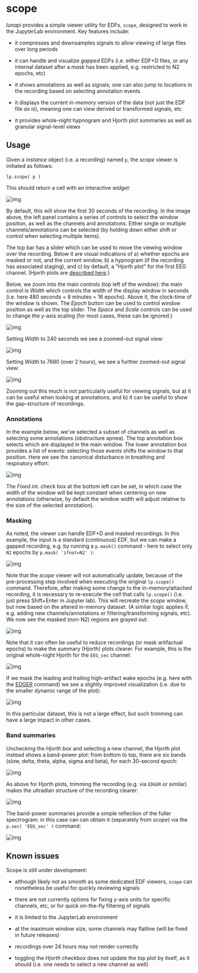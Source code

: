 # scope

_lunapi_ provides a simple viewer utility for EDFs, `scope`, designed to work
in the JupyterLab environment.  Key features include:

 - it compresses and downsamples signals to allow viewing of large
   files over long periods

 - it can handle and visualize _gapped_ EDFs (i.e. either EDF+D files,
   or any internal dataset after a _mask_ has been applied,
   e.g. restricted to N2 epochs, etc)

 - it shows annotations as well as signals; one can also jump to
   locations in the recording based on selecting annotation events

 - it displays the current _in-memory_ version of the data (not just
   the EDF file _as is_), meaning one can view derived or transformed
   signals, etc

 - it provides whole-night hypnogram and Hjorth plot summaries as well as granular signal-level views


## Usage

Given a _instance_ object (i.e. a recording) named `p`, the _scope_ viewer is initiated as follows:

```
lp.scope( p ) 
```

This should return a cell with an interactive _widget_:

![img](../img/scope1.png)

By default, this will show the first 30 seconds of the recording.
In the image above, the left panel contains a series of controls to
select the window position, as well as the channels and annotations.
Either single or multiple channels/annotations can be selected (by
holding down either shift or control when selecting multiple items).

The top bar has a slider which can be used to move the viewing window
over the recording.  Below it are visual indications of a) whether
epochs are masked or not, and the current window, b) a hypnogram (if
the recording has associated staging), and c) by default, a "Hjorth
plot" for the first EEG channel.   (Hjorth plots are [described here](../apps/moonlight.md#hjorth).)

Below, we zoom into the main controls (top left of the window): the
main control is _Width_ which controls the width of the display window
in seconds (i.e. here 480 seconds = 8 minutes = 16 epochs).  Above it,
the clock-time of the window is shown.  The _Epoch_ button can be used
to control window position as well as the top slider.  The _Space_ and
_Scale_ controls can be used to change the y-axis scaling (for most
cases, these can be ignored.)

![img](../img/scope8.png)

Setting _Width_ to 240 seconds we see a zoomed-out signal view:

![img](../img/scope2.png)

Setting _Width_ to 7680 (over 2 hours), we see a further zoomed-out signal view: 

![img](../img/scope3.png)

Zooming out this much is not particularly useful for viewing
signals, but a) it can be useful when looking at annotations, and b)
it can be useful to show the gap-structure of recordings.

### Annotations

In the example below, we've selected a subset of channels as well as
selecting some annotations (obstructure apnea).  The top annotation box selects
which are displayed in the main window.   The lower annotation box provides a list
of events: selecting those events shifts the window to that position.   Here we see the canonical disturbance
in breathing and respiratory effort:

![img](../img/scope5.png)

The _Fixed int._ check box at the bottom left can be set, in which
case the width of the window will be kept constant when centering on
new annotations (otherwise, by default the window width will adjust
relative to the size of the selected annotation).

### Masking 

As noted, the viewer can handle EDF+D and masked recordings.   In this example, the input is a standard (continuous) EDF, but we
can make a gapped recording, e.g. by running a `p.mask()` command - here to select only `N2` epochs by `p.mask( 'ifnot=N2' )`:

![img](../img/scope6.png)

Note that the _scope_ viewer will not automatically update, because of the pre-processing step involved when executing the original `lp.scope()` command.   Therefore, after making some change to the in-memory/attached recording, it is necessary to re-execute the cell that calls `lp.scope()` (i.e. just press Shift+Enter in Jupyter lab).  This will recreate the _scope_ window, but now based on the altered in-memory dataset.  (A similar logic applies if, e.g. adding new channels/annotations or filtering/transforming signals, etc).   We now see the masked (non-N2) regions are grayed out: 


![img](../img/scope7.png)

Note that it can often be useful to reduce recordings (or mask artifactual epochs) to make the summary (Hjorth) plots clearer.
For example, this is the original whole-night Hjorth for the `EEG_sec` channel:

![img](../img/scope13.png)

If we mask the leading and trailing high-artifact wake epochs (e.g. here with the
[EDGER](../ref/artifacts.md#edger) command) we see a slightly improved visualization (i.e. due to the smaller dynamic range of the plot):

![img](../img/scope10.png)

In this particular dataset, this is not a large effect, but such trimming can have a large impact in other cases. 


### Band summaries

Unchecking the _Hjorth_ box and selecting a new channel, the Hjorth
plot instead shows a band-power plot: from bottom to top, there are
six bands (slow, delta, theta, alpha, sigma and beta), for each
30-second epoch:

![img](../img/scope9.png)

As above for Hjorth plots, trimming the recording (e.g. via `EDGER` or
similar) makes the ultradian structure of the recording clearer:

![img](../img/scope11.png)

The band-power summaries provide a simple reflection of the fuller
spectrogram: in this case can can obtain it (separately from _scope_)
via the `p.sec( 'EEG_sec' )` command:

![img](../img/scope12.png)


## Known issues

Scope is still under development:

 - although likely not as smooth as some dedicated EDF viewers, `scope`
   can nonetheless be useful for quickly reviewing signals

 - there are not currently options for fixing y-axis units for
   specific channels, etc, or for quick on-the-fly filtering of
   signals

 - it is limited to the JupyterLab environment
 
 - at the maximum window size, some channels may flatline (will be fixed in future releases)

 - recordings over 24 hours may not render correctly

 - toggling the _Hjorth_ checkbox does not update the top plot by itself, as it should (i.e. one needs to select a new channel as well)



